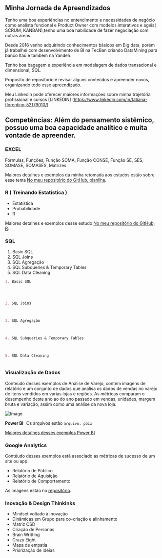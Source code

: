 ## Minha Jornada de Apreendizados

Tenho uma boa experiências no entendimento e necessidades de negócio como analista funcional e Product Owner com modelos interativos e agéis( SCRUM, KANBAN),tenho uma boa habilidade de fazer negociação com outras áreas.

Desde 2016 venho adquirindo conhecimentos básicos em Big data, porém já trabalhei com desenvolvimento de BI na TecBan criando DataMining para banco Itaú e também na Yandeh.

Tenho boa bagagem e experiência em modelagem de dados transacional e dimensional, SQL.

Propósito de repositório é revisar alguns conteúdos e apreender novos, organizando todo esse apreendizado.

Meu Linkedin pode oferecer maiores informações sobre minha trajetória profissional e cursos
[LINKEDIN] (https://www.linkedin.com/in/tatiana-florentino-52179010/)

## Competências: Além do pensamento sistêmico, possuo uma boa capacidade analítico e muita vontade de apreender.


### EXCEL

Fórmulas, Funções, Função SOMA, Função CONSE, Função SE, SES, SOMASE, SOMASES, Matrizes

Maiores detalhes e exemplos da minha retomada aos estudos estão sobre esse tema [No meu repositório do GitHub, planilha](https://github.com/TatianaFlorentino/Dados/).

### R ( Treinando Estatística ) 

- Estatística 
- Probabilidade
- R

Maiores detalhes e exemplos desse estudo [No meu repositório do GitHub, R](https://github.com/TatianaFlorentino/Dados/).

### SQL
1. Basic SQL 
2. SQL Joins 
3. SQL Agregação 
4. SQL Subqueries & Temporary Tables 
5. SQL Data Cleaning 

```markdown
1. Basic SQL




2. SQL Joins 



3. SQL Agregação 



4. SQL Subqueries & Temporary Tables 



5. SQL Data Cleaning 
 


```

### Visualização de Dados
Conteúdo desses exemplos de Análise de Varejo, contém imagens de relatório e um conjunto de dados que analisa os dados de vendas no varejo de itens vendidos em várias lojas e regiões. As métricas comparam o desempenho deste ano ao do ano passado em vendas, unidades, margem bruta e variação, assim como uma análise da nova loja.

![Image](https://github.com/TatianaFlorentino/Dados/)


**Power BI**
_Os arquivos estão `arquivo. pbix` 

[Maiores detalhes desses exemplos Power BI](https://github.com/TatianaFlorentino/Dados/) 


### Google Analytics 
Contéudo desses exemplos está associado as métricas de sucesso de um site ou app.

- Relatório de Público
- Relatório de Aquisição
- Relatório de Comportamento

As imagens estão no [repositório](https://github.com/TatianaFlorentino/Dados/).
    

### Inovação & Design Thinkinks 

- Mindset voltado à inovação
- Dinâmicas em Grupo para co-criação e alinhamento
- Matriz CSD
- Criação de Personas
- Brain Writting
- Crazy Eight
- Mapa de empatia
- Priorização de ideias

